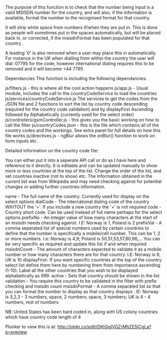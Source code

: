 The purpose of this function is to check that the number being input is a valid MSISDN number for the country, and will also, if the information is available, format the number to the recognised format for that country.

It will strip white space from numbers if/when they are put in. This is done as people will sometimes put in the spaces automatically, but will be placed back in, or corrected, if the msisdnFormat has been populated for that country .

A leading '0' is also removed when a user may place this in automatically. For instance in the UK when dialling from within the country the user will dial: 07795 for the code, however international dialing requires this to be removed and it will become +44 7795

Dependancies
This function is including the following dependancies:

js/filters.js - this is where all the cool action happens
js/app.js - Usual module, includes the call to the countryCodeService to load the countries
js/services/countryCodeService.js
The services to get the codes from the JSON file and 2 functions to sort the list by country code descending (required for the country code validation) and by displayFirst Ascending followed by Alphabetically (currently used for the select order)
js/controllers/gsmController.js - this gives you the basic working on how to call the filter
js/countryCodes.json - this is the file which contains all of the country codes and the workings. See extra panel for full details on how this file works
js/directives.js - ngBlur allows the onBlur() function to work on form inputs etc.

Detailed information on the country code file:

You can either put it into a seperate API call or do as I have here and reference to it directly.
It is editable and can be updated manually to show more or less countries at the top of the list. Change the order of the list, and set countries inactive (not to show) etc.
The information obtained in the current list was from Wikipedia and may need checking against for potential changes or adding further countries information.


name - The full name of the country. Currently used for display on the select options
dialCode - The international dialing code of the country WIHTOUT the '+'. If you include a new country the '+' is not required
code - Country short code. Can be used instead of full name perhaps for the select options
prefixNo - An integer value of how many characters at the start of an msisdn needs checking against. I.E: Norway is 1, Poland is 2
prefixVal - A comma seperated list of special numbers used by certain countries to define that the number is specifically a mobile/cell number. This can be 1, 2 or more numbers. I.e: Norway is 4,9; Poland is 50,51,53,57,60,66,... You can be very specific as required and update this list if and when required
msisdnCount - The amount of characters expected to validate it as a mobile number or how many characters there are for that country. I.E: Norway is 9, UK is 10
displayFirst- If you want specific countries at the top of the country select list define them here by numbering them from importance ascending (1-10). Label all the other countries that you wish to be displayed alphabetically as 999.
active - Sets that country should be shown in the list
validation - You require this country to be validated in the filter with prefix checking and msisdn count
msisdnFormat - A comma separated list so that you can format the number to display as that country displays . IE: Norway is 3,2,3 - 3 numbers, space, 2 numbers, space, 3 numbers; UK is 4 - 4 numbers, rest of numbers

NB: United States has been hard coded in, along with US colony countries which have country code length of 4

Plunker to view this is at: http://plnkr.co/edit/DKtQgIVGZrMhZESiCgLa?p=preview

